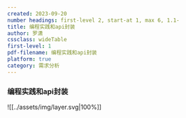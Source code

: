 ```yaml
---
created: 2023-09-20
number headings: first-level 2, start-at 1, max 6, 1.1-
title: 编程实践和api封装
author: 罗潇
cssclass: wideTable
first-level: 1
pdf-filename: 编程实践和api封装
platform: true
category: 需求分析
---
```


### 编程实践和api封装

![[../assets/img/layer.svg|100%]]
